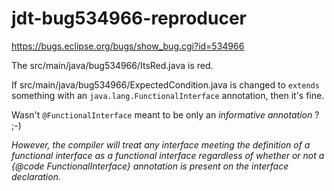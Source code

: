 # jdt-bug534966-reproducer

https://bugs.eclipse.org/bugs/show_bug.cgi?id=534966

The src/main/java/bug534966/ItsRed.java is red.

If src/main/java/bug534966/ExpectedCondition.java is changed to `extends` something with an `java.lang.FunctionalInterface` annotation, then it's fine.

Wasn't `@FunctionalInterface` meant to be only an _informative annotation_ ? ;-)

_However, the compiler will treat any interface meeting the
definition of a functional interface as a functional interface
regardless of whether or not a {@code FunctionalInterface}
annotation is present on the interface declaration._
